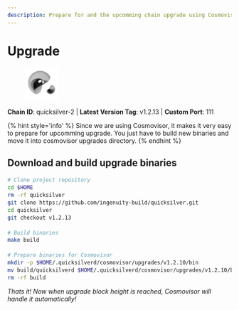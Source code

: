 ```yaml
---
description: Prepare for and the upcomming chain upgrade using Cosmovisor.
---
```


# Upgrade

<figure><img src="https://raw.githubusercontent.com/kj89/cosmos-images/main/logos/quicksilver.png" alt=""><figcaption></figcaption></figure>

**Chain ID**: quicksilver-2 | **Latest Version Tag**: v1.2.13 | **Custom Port**: 111

{% hint style='info' %}
Since we are using Cosmovisor, it makes it very easy to prepare for upcomming upgrade.
You just have to build new binaries and move it into cosmovisor upgrades directory.
{% endhint %}

## Download and build upgrade binaries

```bash
# Clone project repository
cd $HOME
rm -rf quicksilver
git clone https://github.com/ingenuity-build/quicksilver.git
cd quicksilver
git checkout v1.2.13

# Build binaries
make build

# Prepare binaries for Cosmovisor
mkdir -p $HOME/.quicksilverd/cosmovisor/upgrades/v1.2.10/bin
mv build/quicksilverd $HOME/.quicksilverd/cosmovisor/upgrades/v1.2.10/bin/
rm -rf build
```

*Thats it! Now when upgrade block height is reached, Cosmovisor will handle it automatically!*
